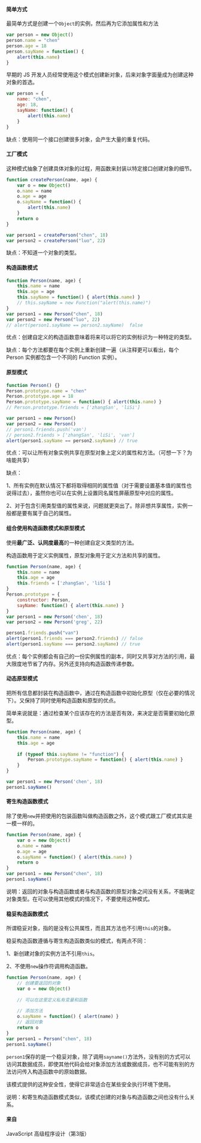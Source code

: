 #### 简单方式

最简单方式是创建一个`Object`的实例，然后再为它添加属性和方法

```javascript
var person = new Object()
person.name = "chen"
person.age = 18
person.sayName = function() {
    alert(this.name)
}
```

早期的 JS 开发人员经常使用这个模式创建新对象，后来对象字面量成为创建这种对象的首选。

```javascript
var person = {
    name: "chen",
    age: 18,
    sayName: function() {
        alert(this.name)
    }
}
```

缺点：使用同一个接口创建很多对象，会产生大量的重复代码。

#### 工厂模式

这种模式抽象了创建具体对象的过程，用函数来封装以特定接口创建对象的细节。

```javascript
function createPerson(name, age) {
    var o = new Object()
    o.name = name
    o.age = age
    o.sayName = function() {
        alert(this.name)
    }
    return o
}

var person1 = createPerson("chen", 18)
var person2 = createPerson("luo", 22)
```

缺点：不知道一个对象的类型。

#### 构造函数模式

```javascript
function Person(name, age) {
    this.name = name
    this.age = age
    this.sayName = function() { alert(this.name) }
    // this.sayName = new Function("alert(this.name)")
}
var person1 = new Person("chen", 18)
var person2 = new Person("luo", 22)
// alert(person1.sayName == person2.sayName)  false
```

优点：创建自定义的构造函数意味着将来可以将它的实例标识为一种特定的类型。

缺点：每个方法都要在每个实例上重新创建一遍（从注释更可以看出，每个 Person 实例都包含一个不同的 Function 实例）。

#### 原型模式

```javascript
function Person() {}
Person.prototype.name = "chen"
Person.prototype.age = 18
Person.prototype.sayName = function() { alert(this.name) }
// Person.prototype.friends = ['zhangSan', 'liSi']

var person1 = new Person()
var person2 = new Person()
// person1.friends.push('van')
// person2.friends > ['zhangSan', 'liSi', 'van']
alert(person1.sayName == person2.sayName) // true
```

优点：可以让所有对象实例共享在原型对象上定义的属性和方法。（可想一下？为啥能共享）

缺点：

1、所有实例在默认情况下都将取得相同的属性值（对于需要设置基本值的属性也说得过去），虽然你也可以在实例上设置同名属性屏蔽原型中对应的属性。

2、对于包含引用类型值的属性来说，问题就更突出了。除非想共享属性，实例一般都是要有属于自己的属性。

#### 组合使用构造函数模式和原型模式

使用**最广泛、认同度最高**的一种创建自定义类型的方法。

构造函数用于定义实例属性，原型对象用于定义方法和共享的属性。

```javascript
function Person(name, age) {
    this.name = name
    this.age = age
    this.friends = ['zhangSan', 'liSi']
}
Person.prototype = {
    constructor: Person,
    sayName: function() { alert(this.name) }
}
var person1 = new Person('chen', 18)
var person2 = new Person('greg', 22)

person1.friends.push("van")
alert(person1.friends === person2.friends) // false
alert(person1.sayName === person2.sayName) // true
```

优点：每个实例都会有自己的一份实例属性的副本，同时又共享对方法的引用，最大限度地节省了内存。另外还支持向构造函数传递参数。

#### 动态原型模式

把所有信息都封装在构造函数中，通过在构造函数中初始化原型（仅在必要的情况下）。又保持了同时使用构造函数和原型的优点。

简单来说就是：通过检查某个应该存在的方法是否有效，来决定是否需要初始化原型。

```javascript
function Person(name, age) {
    this.name = name
    this.age = age
    
    if (typeof this.sayName != "function") {
        Person.prototype.sayName = function() { alert(this.name) }
    }
}

var person1 = new Person('chen', 18)
person1.sayName()
```

#### 寄生构造函数模式

除了使用`new`并把使用的包装函数叫做构造函数之外，这个模式跟工厂模式其实是一模一样的。

```javascript
function Person(name, age) {
    var o = new Object()
    o.name = name
    o.age = age
    o.sayName = function() { alert(this.name) }
    return o
}
var person1 = new Person("chen", 18)
person1.sayName()
```

说明：返回的对象与构造函数或者与构造函数的原型对象之间没有关系，不能确定对象类型。在可以使用其他模式的情况下，不要使用这种模式。

#### 稳妥构造函数模式

所谓稳妥对象，指的是没有公共属性，而且其方法也不引用`this`的对象。

稳妥构造函数遵循与寄生构造函数类似的模式，有两点不同：

1、新创建对象的实例方法不引用`this`。

2、不使用`new`操作符调用构造函数。

```javascript
function Person(name, age) {
    // 创建要返回的对象
    var o = new Object()
    
    // 可以在这里定义私有变量和函数
    
    // 添加方法
    o.sayName = function() { alert(name) }
    // 返回对象
    return o
}
var person1 = Person("chen", 18)
person1.sayName()
```

`person1`保存的是一个稳妥对象，除了调用`sayname()`方法外，没有别的方式可以访问其数据成员，即使其他代码会给对象添加方法或数据成员，也不可能有别的方法访问传入构造函数中的原始数据。

该模式提供的这种安全性，使得它非常适合在某些安全执行环境下使用。

说明：和寄生构造函数模式类似，该模式创建的对象与构造函数之间也没有什么关系。

#### 来自

JavaScript 高级程序设计（第3版）



